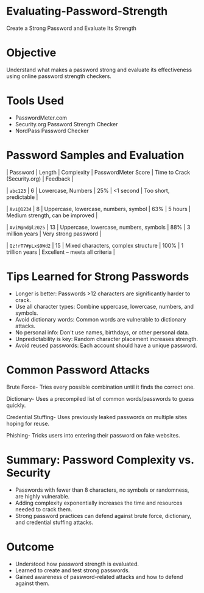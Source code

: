 # Evaluating-Password-Strength
Create a Strong Password and Evaluate Its Strength

# Objective
Understand what makes a password strong and evaluate its effectiveness using online password strength checkers.

# Tools Used
-  PasswordMeter.com
-  Security.org Password Strength Checker
-  NordPass Password Checker

# Password Samples and Evaluation

| Password | Length | Complexity    | PasswordMeter Score | Time to Crack (Security.org) | Feedback |

| `abc123` | 6 | Lowercase, Numbers | 25% | <1 second | Too short, predictable |

| `Avi@1234` | 8 | Uppercase, lowercase, numbers, symbol | 63% | 5 hours | Medium strength, can be improved |

| `AviM@nd@l2025` | 13 | Uppercase, lowercase, numbers, symbols | 88% | 3 million years | Very strong password |

| `Qz!rT7#pLx$9Wd2` | 15 | Mixed characters, complex structure | 100% | 1 trillion years | Excellent – meets all criteria |

# Tips Learned for Strong Passwords
- Longer is better: Passwords >12 characters are significantly harder to crack.
- Use all character types: Combine uppercase, lowercase, numbers, and symbols.
- Avoid dictionary words: Common words are vulnerable to dictionary attacks.
- No personal info: Don't use names, birthdays, or other personal data.
- Unpredictability is key: Random character placement increases strength.
- Avoid reused passwords: Each account should have a unique password.

# Common Password Attacks
  Brute Force- Tries every possible combination until it finds the correct one. 
  
  Dictionary- Uses a precompiled list of common words/passwords to guess quickly. 
  
  Credential Stuffing- Uses previously leaked passwords on multiple sites hoping for reuse. 
  
  Phishing- Tricks users into entering their password on fake websites. 

# Summary: Password Complexity vs. Security
- Passwords with fewer than 8 characters, no symbols or randomness, are highly vulnerable.
- Adding complexity exponentially increases the time and resources needed to crack them.
- Strong password practices can defend against brute force, dictionary, and credential stuffing attacks.

# Outcome
- Understood how password strength is evaluated.
- Learned to create and test strong passwords.
- Gained awareness of password-related attacks and how to defend against them.
